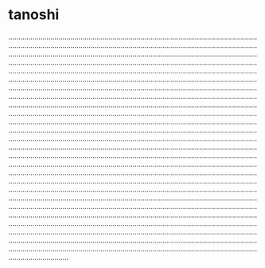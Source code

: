 # tanoshi

......................................................................................................................................................................................................................................................................................................................................................................................................................................................................................................................................................................................................................................................................................................................................................................................................................................................................................................................................................................................................................................................................................................................................................................................................................................................................................................................................................................................................................................................................................................................................................................................................................................................................................................................................................................................................................................................................................................................................................................................................................................................................................................................................................................................................................................................................................................................................................................................................................................................................................................................................................................................................................................................................................................................................................................................................................................................................................................................................................................................................................................................................................................................................................................................................................................................................................................................................................................................
